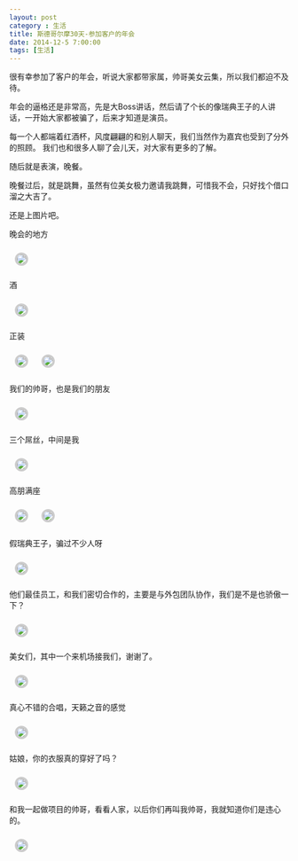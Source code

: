 ```yaml
---
layout: post
category : 生活
title: 斯德哥尔摩30天-参加客户的年会
date: 2014-12-5 7:00:00
tags: [生活]
---
```


<style type="text/css">
img {	
    margin: 10px;
    max-width: 600px; 
    border-radius: 15px;  
    border: solid 4px #ccc;     
	}

</style>


很有幸参加了客户的年会，听说大家都带家属，帅哥美女云集，所以我们都迫不及待。

年会的逼格还是非常高，先是大Boss讲话，然后请了个长的像瑞典王子的人讲话，一开始大家都被骗了，后来才知道是演员。

每一个人都端着红酒杯，风度翩翩的和别人聊天，我们当然作为嘉宾也受到了分外的照顾。 我们也和很多人聊了会儿天，对大家有更多的了解。

随后就是表演，晚餐。

晚餐过后，就是跳舞，虽然有位美女极力邀请我跳舞，可惜我不会，只好找个借口溜之大吉了。

还是上图片吧。



晚会的地方

<img class="img-responsive" src="https://cdn.jsdelivr.net/gh/wangdeshui/blogpics@master/winter-party/1.jpg"/>

酒

<img class="img-responsive" src="https://cdn.jsdelivr.net/gh/wangdeshui/blogpics@master/winter-party/2.jpg"/>

正装

<img class="img-responsive" src="https://cdn.jsdelivr.net/gh/wangdeshui/blogpics@master/winter-party/3.jpg"/>


<img class="img-responsive" src="https://cdn.jsdelivr.net/gh/wangdeshui/blogpics@master/winter-party/4.jpg"/>

我们的帅哥，也是我们的朋友

<img class="img-responsive" src="https://cdn.jsdelivr.net/gh/wangdeshui/blogpics@master/winter-party/5.jpg"/>

三个屌丝，中间是我

<img class="img-responsive" src="https://cdn.jsdelivr.net/gh/wangdeshui/blogpics@master/winter-party/6.jpg"/>

高朋满座

<img class="img-responsive" src="https://cdn.jsdelivr.net/gh/wangdeshui/blogpics@master/winter-party/7.jpg"/>

<img class="img-responsive" src="https://cdn.jsdelivr.net/gh/wangdeshui/blogpics@master/winter-party/8.jpg"/>


假瑞典王子，骗过不少人呀

<img class="img-responsive" src="https://cdn.jsdelivr.net/gh/wangdeshui/blogpics@master/winter-party/9.jpg"/>

他们最佳员工，和我们密切合作的，主要是与外包团队协作，我们是不是也骄傲一下？

<img  class="img-responsive" src="https://cdn.jsdelivr.net/gh/wangdeshui/blogpics@master/winter-party/10.jpg"/>

美女们，其中一个来机场接我们，谢谢了。

<img  class="img-responsive" src="https://cdn.jsdelivr.net/gh/wangdeshui/blogpics@master/winter-party/11.jpg"/>

真心不错的合唱，天籁之音的感觉

<img class="img-responsive" src="https://cdn.jsdelivr.net/gh/wangdeshui/blogpics@master/winter-party/12.jpg"/>

姑娘，你的衣服真的穿好了吗？

<img class="img-responsive" src="https://cdn.jsdelivr.net/gh/wangdeshui/blogpics@master/winter-party/13.jpg"/>

和我一起做项目的帅哥，看看人家，以后你们再叫我帅哥，我就知道你们是违心的。

<img class="img-responsive" src="https://cdn.jsdelivr.net/gh/wangdeshui/blogpics@master/winter-party/14.jpg"/>


